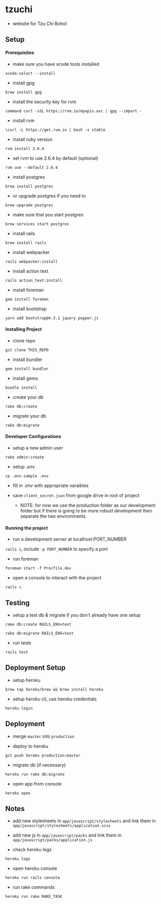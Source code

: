 # tzuchi

- website for Tzu Chi Bohol

## Setup

#### Prerequisites

- make sure you have xcode tools installed

`xcode-select --install`

- install gpg

`brew install gpg`

- install the security key for rvm

`command curl -sSL https://rvm.io/mpapis.asc | gpg --import -`

- install rvm

`\curl -L https://get.rvm.io | bash -s stable`

- install ruby version

`rvm install 2.6.4`

- set rvm to use 2.6.4 by default (optional)

`rvm use --default 2.6.4`

- install postgres

`brew install postgres`

- or upgrade postgres if you need to

`brew upgrade postgres`

- make sure that you start postgres

`brew services start postgres`

- install rails

`brew install rails`

- install webpacker

`rails webpacker:install`

- install action text

`rails action_text:install`

- install foreman

`gem install foreman`

- install bootstrap

`yarn add bootstrap@4.3.1 jquery popper.js`

#### Installing Project

- clone repo

`git clone THIS_REPO`

- install bundler

`gem install bundler`

- install gems

`bundle install`

- create your db

`rake db:create`

- migrate your db

`rake db:migrate`

#### Developer Configurations

- setup a new admin user

`rake admin:create`

- setup *.env*

`cp .env.sample .env`

- fill in *.env* with appropriate varaibles

- save `client_secret.json` from google drive in root of project
  - NOTE: for now we use the production folder as our development folder but if there is going to be more robust development then separate the two environments.

#### Running the project

- run a development server at localhost:PORT_NUMBER

`rails s`, include `-p PORT_NUMBER` to specify a port

- run foreman

`foreman start -f Procfile.dev`

- open a console to interact with the project

`rails c`

## Testing

- setup a test db & migrate if you don't already have one setup

`rake db:create RAILS_ENV=test`

`rake db:migrate RAILS_ENV=test`

- run tests

`rails test`

## Deployment Setup

- setup heroku

`brew tap heroku/brew && brew install heroku`

- setup heroku cli, use heroku credentials

`heroku login`

## Deployment

- merge `master` into `production`

- deploy to heroku

`git push heroku production:master`

- migrate db (if necessary)

`heroku run rake db:migrate`

- open app from console

`heroku open`

## Notes

- add new stylesheets in `app/javascript/stylesheets` and link them in `app/javascript/stylesheets/application.scss`
- add new js in `app/javascript/packs` and link them in `app/javascript/packs/application.js`

- check heroku logs

`heroku logs`

- open heroku console

`heroku run rails console`

- run rake commands

`heroku run rake RAKE_TASK`
